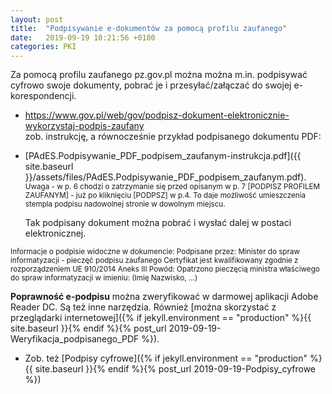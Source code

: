 ```yaml
---
layout: post
title:  "Podpisywanie e-dokumentów za pomocą profilu zaufanego"
date:   2019-09-19 10:21:56 +0100
categories: PKI
---
```


Za pomocą profilu zaufanego pz.gov.pl można można m.in. podpisywać cyfrowo swoje dokumenty, pobrać je i przesyłać/załączać do swojej e-korespondencji.


* <https://www.gov.pl/web/gov/podpisz-dokument-elektronicznie-wykorzystaj-podpis-zaufany>  
	zob. instrukcję, a równocześnie przykład podpisanego dokumentu PDF:  
* [PAdES.Podpisywanie_PDF_podpisem_zaufanym-instrukcja.pdf]({{ site.baseurl }}/assets/files/PAdES.Podpisywanie_PDF_podpisem_zaufanym.pdf).  
<small>Uwaga - w p. 6 chodzi o zatrzymanie się przed opisanym w p. 7 [PODPISZ PROFILEM ZAUFANYM] - już po kliknięciu [PODPSZ] w p.4. To daje możliwość umieszczenia stempla podpisu nadowolnej stronie w dowolnym miejscu.</small>

	Tak podpisany dokument można pobrać i wysłać dalej w postaci elektronicznej.  
<small>
Informacje o podpisie widoczne w dokumencie:  
Podpisane przez: Minister do spraw informatyzacji - pieczęć podpisu zaufanego  
Certyfikat jest kwalifikowany zgodnie z rozporządzeniem UE 910/2014 Aneks III  
Powód: Opatrzono pieczęcią ministra właściwego do spraw informatyzacji w imieniu: (Imię Nazwisko, ...)
</small>

**Poprawność e-podpisu** można zweryfikować w darmowej aplikacji Adobe Reader DC. Są też inne narzędzia. Również [można skorzystać z przeglądarki internetowej]({% if jekyll.environment == "production" %}{{ site.baseurl }}{% endif %}{% post_url 2019-09-19-Weryfikacja_podpisanego_PDF %}).

* Zob. też [Podpisy cyfrowe]({% if jekyll.environment == "production" %}{{ site.baseurl }}{% endif %}{% post_url 2019-09-19-Podpisy_cyfrowe %})

<style> code {font-size: smaller;} </style>